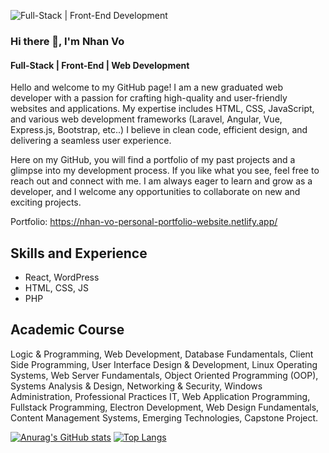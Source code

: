 ![Full-Stack | Front-End Development](https://github.com/nhoxben335/nhan-vo/blob/main/background.jpg)

### Hi there 👋, I'm Nhan Vo
#### Full-Stack | Front-End | Web Development 


Hello and welcome to my GitHub page! I am a new graduated web developer with a passion for crafting high-quality and user-friendly websites and applications. My expertise includes HTML, CSS, JavaScript, and various web development frameworks (Laravel, Angular, Vue, Express.js, Bootstrap, etc..)  I believe in clean code, efficient design, and delivering a seamless user experience.

Here on my GitHub, you will find a portfolio of my past projects and a glimpse into my development process. If you like what you see, feel free to reach out and connect with me. I am always eager to learn and grow as a developer, and I welcome any opportunities to collaborate on new and exciting projects.

Portfolio: https://nhan-vo-personal-portfolio-website.netlify.app/ 

## Skills and Experience 
* React, WordPress
* HTML, CSS, JS
* PHP

## Academic Course 
Logic & Programming, Web Development, Database Fundamentals, Client Side Programming, User Interface Design & Development, Linux Operating Systems, Web Server Fundamentals, Object Oriented Programming (OOP), Systems Analysis & Design, Networking & Security, Windows Administration, Professional Practices IT, Web Application Programming, Fullstack Programming, Electron Development, Web Design Fundamentals, Content Management Systems, Emerging Technologies, Capstone Project.

[![Anurag's GitHub stats](https://github-readme-stats.vercel.app/api?username=nhoxben335)](https://github.com/anuraghazra/github-readme-stats)
[![Top Langs](https://github-readme-stats.vercel.app/api/top-langs/?username=nhoxben335&layout=compact)](https://github.com/anuraghazra/github-readme-stats)
